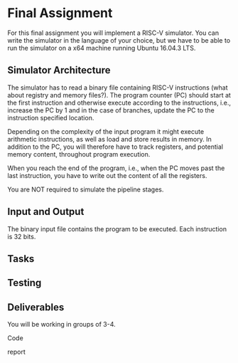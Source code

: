 # Final Assignment

For this final assignment you will implement a RISC-V simulator. You can write the simulator in the language of your choice, but we have to be able to run the simulator on a x64 machine running Ubuntu 16.04.3 LTS.   

## Simulator Architecture

The simulator has to read a binary file containing RISC-V instructions (what about registry and memory files?). The program counter (PC) should start at the first instruction and otherwise execute according to the instructions, i.e., increase the PC by 1 and in the case of branches, update the PC to the instruction specified location.

Depending on the complexity of the input program it might execute arithmetic instructions, as well as load and store results in memory. In addition to the PC, you will therefore have to track registers, and potential memory content, throughout program execution.

When you reach the end of the program, i.e., when the PC moves past the last instruction, you have to write out the content of all the registers. 

You are NOT required to simulate the pipeline stages. 

## Input and Output

The binary input file contains the program to be executed. Each instruction is 32 bits.

## Tasks

## Testing

## Deliverables

You will be working in groups of 3-4.

Code

report



